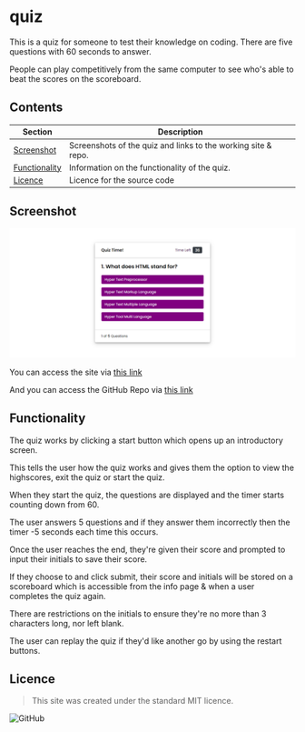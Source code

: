 # quiz
This is a quiz for someone to test their knowledge on coding. There are five questions with 60 seconds to answer.

People can play competitively from the same computer to see who's able to beat the scores on the scoreboard.

## Contents
Section | Description
------------ | -------------
[Screenshot](#screenshot) | Screenshots of the quiz and links to the working site & repo.
[Functionality](#functionality) | Information on the functionality of the quiz.
[Licence](#licence) | Licence for the source code

## Screenshot
![Screenshot of working quiz](Assets/Screenshot_of_quiz.PNG)

You can access the site via [this link](https://kvtemadden.github.io/quiz/)

And you can access the GitHub Repo via [this link](https://github.com/kvtemadden/quiz)

## Functionality
The quiz works by clicking a start button which opens up an introductory screen.

This tells the user how the quiz works and gives them the option to view the highscores, exit the quiz or start the quiz.

When they start the quiz, the questions are displayed and the timer starts counting down from 60.

The user answers 5 questions and if they answer them incorrectly then the timer -5 seconds each time this occurs.

Once the user reaches the end, they're given their score and prompted to input their initials to save their score.

If they choose to and click submit, their score and initials will be stored on a scoreboard which is accessible from the info page & when a user completes the quiz again.

There are restrictions on the initials to ensure they're no more than 3 characters long, nor left blank.

The user can replay the quiz if they'd like another go by using the restart buttons.

## Licence
> This site was created under the standard MIT licence.

![GitHub](https://img.shields.io/github/license/kvtemadden/portfolio?color=%23203333&label=LICENCED%20AS&style=for-the-badge)
